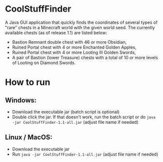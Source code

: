 # CoolStuffFinder
A Java GUI application that quickly finds the coordinates of several types of "rare" chests 
in a Minecraft world with the given world seed. The currently available chests (as of release 1.1) are listed below:
- Bastion Remnant double chest with 46 or more Obsidian,
- Ruined Portal chest with 4 or more Enchanted Golden Apples,
- Ruined Portal chest with 4 or more Looting III Golden Swords,
- A pair of Bastion (lower Treasure) chests with a total of 10 or more levels of Looting on Diamond Swords.

# How to run
## Windows:
- Download the executable jar (batch script is optional)
- Double click the jar. If that doesn't work, run the batch script or do `java -jar CoolStuffFinder-1.1-all.jar` (adjust file name if needed)
  
## Linux / MacOS:
- Download the executable jar
- Run `java -jar CoolStuffFinder-1.1-all.jar` (adjust file name if needed)
